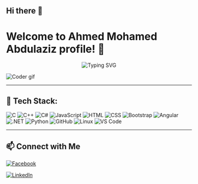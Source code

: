 ## Hi there 👋
# Welcome to Ahmed Mohamed Abdulaziz  profile! 👋

<p align="center">
  <img src="https://readme-typing-svg.demolab.com?font=Fira+Code&duration=2000&pause=500&color=F70000&center=true&vCenter=true&width=435&lines=🎓+طالب+في+أكاديمية+الشروق;👨‍💻+Full+Stack+.NET+Developer;💻+Software+Engineer" alt="Typing SVG" />
</p>

![Coder gif](https://media.giphy.com/media/qgQUggAC3Pfv687qPC/giphy.gif)

---

## 🔧 Tech Stack:
![C](https://img.shields.io/badge/C-00599C?style=flat-square&logo=c&logoColor=white)
![C++](https://img.shields.io/badge/C++-00599C?style=flat-square&logo=c%2B%2B&logoColor=white)
![C#](https://img.shields.io/badge/C%23-239120?style=flat-square&logo=c-sharp&logoColor=white)
![JavaScript](https://img.shields.io/badge/JavaScript-F7DF1E?style=flat-square&logo=javascript&logoColor=black)
![HTML](https://img.shields.io/badge/HTML5-E34F26?style=flat-square&logo=html5&logoColor=white)
![CSS](https://img.shields.io/badge/CSS3-1572B6?style=flat-square&logo=css3&logoColor=white)
![Bootstrap](https://img.shields.io/badge/Bootstrap-563D7C?style=flat-square&logo=bootstrap&logoColor=white)
![Angular](https://img.shields.io/badge/Angular-DD0031?style=flat-square&logo=angular&logoColor=white)
![.NET](https://img.shields.io/badge/.NET-512BD4?style=flat-square&logo=dotnet&logoColor=white)
![Python](https://img.shields.io/badge/Python-3776AB?style=flat-square&logo=python&logoColor=white)
![GitHub](https://img.shields.io/badge/GitHub-181717?style=flat-square&logo=github&logoColor=white)
![Linux](https://img.shields.io/badge/Linux-FCC624?style=flat-square&logo=linux&logoColor=black)
![VS Code](https://img.shields.io/badge/VS%20Code-007ACC?style=flat-square&logo=visual-studio-code&logoColor=white)

---

## 📫 Connect with Me
[![Facebook](https://img.shields.io/badge/Facebook-1877F2?style=flat-square&logo=facebook&logoColor=white)](https://www.facebook.com/profile.php?id=100011024564864)

[![LinkedIn](https://img.shields.io/badge/LinkedIn-0A66C2?style=flat-square&logo=linkedin&logoColor=white)](https://www.linkedin.com/in/ahmed-mohamed-362838310/)
<!--
**AhmedMohamedAbdulaziz/AhmedMohamedAbdulaziz** is a ✨ _special_ ✨ repository because its `README.md` (this file) appears on your GitHub profile.

Here are some ideas to get you started:

- 🔭 I’m currently working on ...
- 🌱 I’m currently learning ...
- 👯 I’m looking to collaborate on ...
- 🤔 I’m looking for help with ...
- 💬 Ask me about ...
- 📫 How to reach me: ...
- 😄 Pronouns: ...
- ⚡ Fun fact: ...
-->
